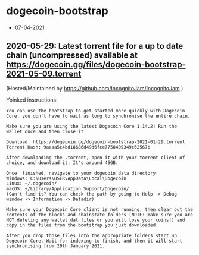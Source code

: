 # dogecoin-bootstrap
* 07-04-2021

## 2020-05-29: Latest torrent file for a up to date chain (uncompressed) available at https://dogecoin.gg/files/dogecoin-bootstrap-2021-05-09.torrent


(Hosted/Maintained by https://github.com/IncognitoJam/IncognitoJam )

Yoinked instructions:
```
You can use the bootstrap to get started more quickly with Dogecoin Core, you don't have to wait as long to synchronise the entire chain.

Make sure you are using the latest Dogecoin Core 1.14.2! Run the wallet once and then close it.

Download: https://dogecoin.gg/dogecoin-bootstrap-2021-01-29.torrent
Torrent Hash: 9aaaa5c4bd18686d49d6fce7758409349c62567b

After downloading the .torrent, open it with your torrent client of choice, and download it. It's around 45GB.

Once  finished, navigate to your dogecoin data directory:
Windows: C:\Users\USER\AppData\Local\Dogecoin
Linux: ~/.dogecoin/
macOS: ~/Library/Application Support/Dogecoin/
(Can't find it? You can check the path by going to Help -> Debug window -> Information -> Datadir)

Make sure your Dogecoin Core client is not running, then clear out the contents of the blocks and chainstate folders (NOTE: make sure you are NOT deleting any wallet.dat files or you will lose your coins!) and copy in the files from the bootstrap you just downloaded. 

After you drop those files into the appropriate folders start up Dogecoin Core. Wait for indexing to finish, and then it will start synchronising from 29th January 2021.
```
